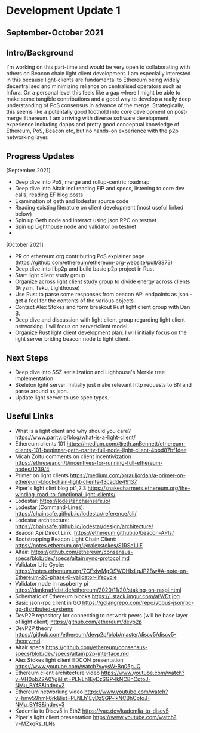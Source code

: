 # Development Update 1

## September-October 2021

## Intro/Background

I'm working on this part-time and would be very open to collaborating with others on Beacon chain light client development. I am especially interested in this because light-clients are fundamental to Ethereum being widely decentralised and minimizing reliance on centralised operators such as Infura. On a personal level this feels like a gap where I might be able to make some tangible contributions and a good way to develop a really deep understanding of PoS consensus in advance of the merge. Strategically, this seems like a potentally good foothold into core development on post-merge Ethereum. I am arriving with diverse software development experience including dapps and pretty good conceptual knowledge of Ethereum, PoS, Beacon etc, but no hands-on experience with the p2p networking layer.

## Progress Updates

[September 2021]
- Deep dive into PoS, merge and rollup-centric roadmap
- Deep dive into Altair incl reading EIP and specs, listening to core dev calls, reading EF blog posts
- Examination of geth and lodestar source code
- Reading existing literature on client development (most useful linked below)
- Spin up Geth node and interact using json RPC on testnet
- Spin up Lighthouse node and validator on testnet
- 
[October 2021]  
- PR on ethereum.org contributing PoS explainer page (https://github.com/ethereum/ethereum-org-website/pull/3873)
- Deep dive into libp2p and build basic p2p project in Rust
- Start light client study group
- Organize across light client study group to divide energy across clients (Prysm, Teku, Lighthouse)
- Use Rust to parse some responses from beacon API endpoints as json - get a feel for the contents of the various objects
- Contact Alex Stokes and form breakout Rust light client group with Dan B.
- Deep dive and discussion with light client group regarding light client networking. I wil focus on server/client model.
- Organize Rust light client development plan: I will initially focus on the light server briding beacon node to light client.

## Next Steps
- Deep dive into SSZ serialization and Lighhouse's Merkle tree implementation
- Skeleton lgiht server. Initially just make relevant http requests to BN and parse around as json.
- Update light server to use spec types.

## Useful Links
- What is a light client and why should you care? https://www.parity.io/blog/what-is-a-light-client/
- Ethereum clients 101 https://medium.com/@eth.anBennett/ethereum-clients-101-beginner-geth-parity-full-node-light-client-4bbd87bf1dee
- Micah Zoltu comments on client incentivization https://ethresear.ch/t/incentives-for-running-full-ethereum-nodes/1239/4
- Primer on light clients https://medium.com/@rauljordan/a-primer-on-ethereum-blockchain-light-clients-f3cadde49137
- Piper's light clint blog pt1,2,3 https://snakecharmers.ethereum.org/the-winding-road-to-functional-light-clients/
- Lodestar: https://lodestar.chainsafe.io/
- Lodestar (Command-Lines): https://chainsafe.github.io/lodestar/reference/cli/
- Lodestar architecture: https://chainsafe.github.io/lodestar/design/architecture/
- Beacon Api Direct Link: https://ethereum.github.io/beacon-APIs/
- Bootstrapping Beacon Light Chain Client: https://notes.ethereum.org/@ralexstokes/S1RSe1JlF
- Altair: https://github.com/ethereum/consensus-specs/blob/dev/specs/altair/sync-protocol.md
- Validator Life Cycle: https://notes.ethereum.org/7CFxjwMgQSWOHIxLgJP2Bw#A-note-on-Ethereum-20-phase-0-validator-lifecycle
- Validator node in raspberry pi https://dankradfeist.de/ethereum/2020/11/20/staking-on-raspi.html
- Schematic of Ethereum blocks https://i.stack.imgur.com/afWDt.jpg
- Basic json-rpc client in GO https://golangrepo.com/repo/ybbus-jsonrpc-go-distributed-systems
- DevP2P repository for connecting to network peers (will be base layer of light client) https://github.com/ethereum/devp2p
- DevP2P theory https://github.com/ethereum/devp2p/blob/master/discv5/discv5-theory.md
- Altair specs https://github.com/ethereum/consensus-specs/blob/dev/specs/altair/p2p-interface.md
- Alex Stokes light client EDCON presentation https://www.youtube.com/watch?v=ysW-Bq05pJQ
- Ethereum client architecture video https://www.youtube.com/watch?v=VH0obZ2A0Yg&list=PLNLh1EyDzSGP-lkNCBhCptoJ-NMu_BYfS&index=2
- Ethereum networking video https://www.youtube.com/watch?v=hnw59hmk6rk&list=PLNLh1EyDzSGP-lkNCBhCptoJ-NMu_BYfS&index=3
- Kademlia to Discv5 in Eth2 https://vac.dev/kademlia-to-discv5
- Piper's light client presentation https://www.youtube.com/watch?v=MZxqRs_tLNs